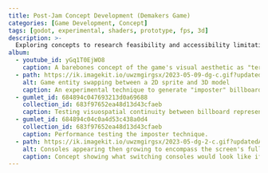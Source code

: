 ```yaml
---
title: Post-Jam Concept Development (Demakers Game)
categories: [Game Development, Concept]
tags: [godot, experimental, shaders, prototype, fps, 3d]
description: >-
  Exploring concepts to research feasibility and accessibility limitations for a previous game.
album:
  - youtube_id: yGq1T0EjWO8
    caption: A barebones concept of the game's visual aesthetic as "terminal-punk."
  - path: https://ik.imagekit.io/uwzmgirgsx/2023-05-09-dg-c.gif?updatedAt=1743041044328
    alt: Game entity swapping between a 2D sprite and 3D model
    caption: An experimental technique to generate "imposter" billboards for 3d models.
  - gumlet_id: 684894c047693213d0a69688
    collection_id: 683f97652ea48d13d43cfaeb
    caption: Testing visuospatial continuity between billboard representation vs actual scene position. The background UI is a wrapper around the <i>RichTextLabel</i> node, allowing for dynamically changing elements and reactive text with optimized rerendering.
  - gumlet_id: 684894c04c0a4d53c438a0d4
    collection_id: 683f97652ea48d13d43cfaeb
    caption: Performance testing the imposter technique.
  - path: https://ik.imagekit.io/uwzmgirgsx/2023-05-dg-2-c.gif?updatedAt=1743042000681
    alt: Consoles appearing then growing to encompass the screen's full size
    caption: Concept showing what switching consoles would look like if they encompassed the entire viewport. Certain objects are visible only to certain viewports. This was made because the tiny window size for the consoles was limiting in accessibility and usability. It uses multiple viewports, UI shaders, and a buffer to mask the previous and next console's screens to render the scene through their cameras' respective view masks. (A requirement was for certain objects to be visible only to some types of consoles)
---
```

